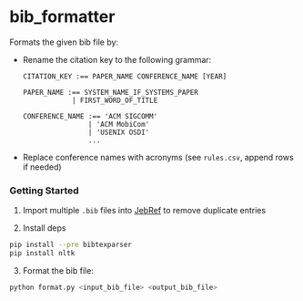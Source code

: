 # bib_formatter

Formats the given bib file by:

* Rename the citation key to the following grammar:

    ```
    CITATION_KEY :== PAPER_NAME CONFERENCE_NAME [YEAR]

    PAPER_NAME :== SYSTEM_NAME_IF_SYSTEMS_PAPER
                | FIRST_WORD_OF_TITLE

    CONFERENCE_NAME :== 'ACM SIGCOMM'
                    | 'ACM MobiCom' 
                    | 'USENIX OSDI' 
                    ...
    ```

* Replace conference names with acronyms (see `rules.csv`, append rows if needed)

### Getting Started

1. Import multiple `.bib` files into [JebRef](https://www.jabref.org) to remove
   duplicate entries

2. Install deps

```bash
pip install --pre bibtexparser
pip install nltk
```

3. Format the bib file:

```bash
python format.py <input_bib_file> <output_bib_file>
```